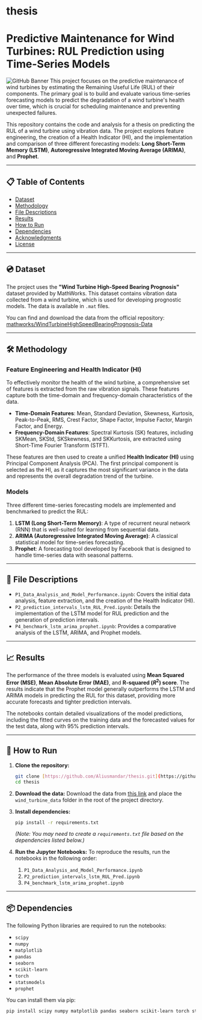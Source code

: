 # thesis
# Predictive Maintenance for Wind Turbines: RUL Prediction using Time-Series Models

![GitHub Banner](https://user-images.githubusercontent.com/3997099/121780442-799a0e80-cb3b-11eb-9880-a2f0412613b9.png) This project focuses on the predictive maintenance of wind turbines by estimating the Remaining Useful Life (RUL) of their components. The primary goal is to build and evaluate various time-series forecasting models to predict the degradation of a wind turbine's health over time, which is crucial for scheduling maintenance and preventing unexpected failures.

This repository contains the code and analysis for a thesis on predicting the RUL of a wind turbine using vibration data. The project explores feature engineering, the creation of a Health Indicator (HI), and the implementation and comparison of three different forecasting models: **Long Short-Term Memory (LSTM)**, **Autoregressive Integrated Moving Average (ARIMA)**, and **Prophet**.

---

## 📋 Table of Contents
* [Dataset](#-dataset)
* [Methodology](#-methodology)
* [File Descriptions](#-file-descriptions)
* [Results](#-results)
* [How to Run](#-how-to-run)
* [Dependencies](#-dependencies)
* [Acknowledgments](#-acknowledgments)
* [License](#-license)

---

## 💿 Dataset

The project uses the **"Wind Turbine High-Speed Bearing Prognosis"** dataset provided by MathWorks. This dataset contains vibration data collected from a wind turbine, which is used for developing prognostic models. The data is available in `.mat` files.

You can find and download the data from the official repository:
[mathworks/WindTurbineHighSpeedBearingPrognosis-Data](https://github.com/mathworks/WindTurbineHighSpeedBearingPrognosis-Data)

---

## 🛠️ Methodology

### Feature Engineering and Health Indicator (HI)
To effectively monitor the health of the wind turbine, a comprehensive set of features is extracted from the raw vibration signals. These features capture both the time-domain and frequency-domain characteristics of the data.

* **Time-Domain Features**: Mean, Standard Deviation, Skewness, Kurtosis, Peak-to-Peak, RMS, Crest Factor, Shape Factor, Impulse Factor, Margin Factor, and Energy.
* **Frequency-Domain Features**: Spectral Kurtosis (SK) features, including SKMean, SKStd, SKSkewness, and SKKurtosis, are extracted using Short-Time Fourier Transform (STFT).

These features are then used to create a unified **Health Indicator (HI)** using Principal Component Analysis (PCA). The first principal component is selected as the HI, as it captures the most significant variance in the data and represents the overall degradation trend of the turbine.

### Models
Three different time-series forecasting models are implemented and benchmarked to predict the RUL:

1.  **LSTM (Long Short-Term Memory)**: A type of recurrent neural network (RNN) that is well-suited for learning from sequential data.
2.  **ARIMA (Autoregressive Integrated Moving Average)**: A classical statistical model for time-series forecasting.
3.  **Prophet**: A forecasting tool developed by Facebook that is designed to handle time-series data with seasonal patterns.

---

## 📁 File Descriptions

* `P1_Data_Analysis_and_Model_Performance.ipynb`: Covers the initial data analysis, feature extraction, and the creation of the Health Indicator (HI).
* `P2_prediction_intervals_lstm_RUL_Pred.ipynb`: Details the implementation of the LSTM model for RUL prediction and the generation of prediction intervals.
* `P4_benchmark_lstm_arima_prophet.ipynb`: Provides a comparative analysis of the LSTM, ARIMA, and Prophet models.

---

## 📈 Results

The performance of the three models is evaluated using **Mean Squared Error (MSE)**, **Mean Absolute Error (MAE)**, and **R-squared ($R^2$) score**. The results indicate that the Prophet model generally outperforms the LSTM and ARIMA models in predicting the RUL for this dataset, providing more accurate forecasts and tighter prediction intervals.

The notebooks contain detailed visualizations of the model predictions, including the fitted curves on the training data and the forecasted values for the test data, along with 95% prediction intervals.

---

## 🚀 How to Run

1.  **Clone the repository:**
    ```bash
    git clone [https://github.com/Aliusmandar/thesis.git](https://github.com/Aliusmandar/thesis.git)
    cd thesis
    ```
2.  **Download the data:**
    Download the data from [this link](https://github.com/mathworks/WindTurbineHighSpeedBearingPrognosis-Data) and place the `wind_turbine_data` folder in the root of the project directory.

3.  **Install dependencies:**
    ```bash
    pip install -r requirements.txt
    ```
    *(Note: You may need to create a `requirements.txt` file based on the dependencies listed below.)*

4.  **Run the Jupyter Notebooks:**
    To reproduce the results, run the notebooks in the following order:
    1.  `P1_Data_Analysis_and_Model_Performance.ipynb`
    2.  `P2_prediction_intervals_lstm_RUL_Pred.ipynb`
    3.  `P4_benchmark_lstm_arima_prophet.ipynb`

---

## 📦 Dependencies

The following Python libraries are required to run the notebooks:

* `scipy`
* `numpy`
* `matplotlib`
* `pandas`
* `seaborn`
* `scikit-learn`
* `torch`
* `statsmodels`
* `prophet`

You can install them via pip:
```bash
pip install scipy numpy matplotlib pandas seaborn scikit-learn torch statsmodels prophet
